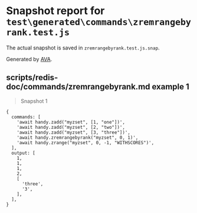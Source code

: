 # Snapshot report for `test\generated\commands\zremrangebyrank.test.js`

The actual snapshot is saved in `zremrangebyrank.test.js.snap`.

Generated by [AVA](https://ava.li).

## scripts/redis-doc/commands/zremrangebyrank.md example 1

> Snapshot 1

    {
      commands: [
        'await handy.zadd("myzset", [1, "one"])',
        'await handy.zadd("myzset", [2, "two"])',
        'await handy.zadd("myzset", [3, "three"])',
        'await handy.zremrangebyrank("myzset", 0, 1)',
        'await handy.zrange("myzset", 0, -1, "WITHSCORES")',
      ],
      output: [
        1,
        1,
        1,
        2,
        [
          'three',
          '3',
        ],
      ],
    }
